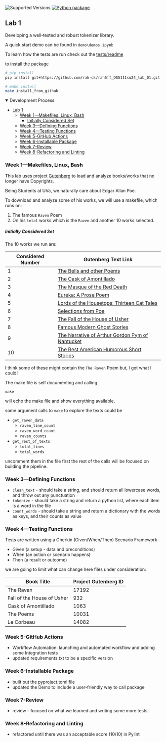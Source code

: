 
![Supported Versions](https://img.shields.io/badge/python_version-3.8%7C3.9%7C3.10%7C3.11%7C3.12-blue.svg)
[![Python package](https://github.com/rah-ds/rah5ff_DS5111su24_lab_01/actions/workflows/validations.yml/badge.svg)](https://github.com/rah-ds/rah5ff_DS5111su24_lab_01/actions/workflows/validations.yml)


## Lab 1 

Developing a well-tested and robust tokenizer library. 

A quick start demo can be found in `demo\demos.ipynb`

To learn how the tests are run check out the [tests/readme](tests/README.md)

to install the package

```bash
# pip install
pip install git+https://github.com/rah-ds/rah5ff_DS5111su24_lab_01.git

# make install
make install_from_github
```

<details open> 
<summary> Development Process </summary>

<!-- TOC -->
  * [Lab 1](#lab-1-)
    * [Week 1—Makefiles, Linux, Bash](#week-1makefiles-linux-bash)
        * [Initially Considered Set](#initially-considered-set)
    * [Week 3—Defining Functions](#week-3defining-functions)
    * [Week 4—Testing Functions](#week-4testing-functions)
    * [Week 5-GitHub Actions](#week-5-github-actions)
    * [Week 6-Installable Package](#week-6-installable-package)
    * [Week 7-Review](#week-7-review)
    * [Week 8-Refactoring and Linting](#week-8-refactoring-and-linting)
<!-- TOC -->


### Week 1—Makefiles, Linux, Bash

This lab uses project [Gutenberg](https://www.gutenberg.org/ebooks/1065)
to load and analyze books/works that no longer have Copyrights. 

Being Students at UVa, we naturally care about Edgar Allan Poe.

To download and analyze some of his works, we will use a makefile, which runs on:
1) The famous `Raven` Poem
2) On his `total` works which is the `Raven` and another 10 works selected.

##### Initially Considered Set

The 10 works we run are:

| Considered Number | Gutenberg Text Link                                                                                   |
|-------------------|-------------------------------------------------------------------------------------------------------|
| 1                 | [The Bells and other Poems](https://gutenberg.org/cache/epub/50852/pg50852.txt)                       |
| 2                 | [The Cask of Amontillado](https://gutenberg.org/cache/epub/1063/pg1063.txt)                           |
| 3                 | [The Masque of the Red Death](https://gutenberg.org/cache/epub/1064/pg1064.txt)                       |
| 4                 | [Eureka: A Prose Poem](https://gutenberg.org/cache/epub/32037/pg32037.txt)                            |
| 5                 | [Lords of the Housetops: Thirteen Cat Tales](https://gutenberg.org/cache/epub/30092/pg30092.txt)      |
| 6                 | [Selections from Poe](https://gutenberg.org/cache/epub/8893/pg8893.txt)                               |
| 7                 | [The Fall of the House of Usher](https://gutenberg.org/cache/epub/932/pg932.txt)                      |
| 8                 | [Famous Modern Ghost Stories](https://gutenberg.org/cache/epub/15143/pg15143.txt)                     |
| 9                 | [The Narrative of Arthur Gordon Pym of Nantucket](https://gutenberg.org/cache/epub/51060/pg51060.txt) |
| 10                | [The Best American Humorous Short Stories](https://gutenberg.org/cache/epub/10947/pg10947.txt)        |



I think some of these might contain the `The Raven` Poem but, I got what I could!

The make file is self documenting and calling
```shell
make 
```
will echo the make file and show everything available.

some argument calls to `make` to explore the texts could be
* `get_raven_data`
  * `raven_line_count`
  * `raven_word_count`
  * `raven_counts`
* `get_rest_of_texts`
  * `total_lines`
  * `total_words`

uncomment them in the file first the rest of the calls will be focused on building the pipeline.
 
   
### Week 3—Defining Functions

  * `clean_text` - should take a string, and should return all lowercase words, and throw out any punctuation
  * `tokenize` - should take a string and return a python list, where each item is a word in the file
  * `count_words` - should take a string and return a dictionary with the words as keys, and their counts as value

### Week 4—Testing Functions

Tests are written using a Gherkin (Given/When/Then) Scenario Framework

* Given (a setup - data and preconditions)
* When (an action or scenario happens)
* Then (a result or outcome)


we are going to limit what can change here
files under consideration:


| Book Title                 | Project Gutenberg ID |
|----------------------------|----------------------|
| The Raven                  | 17192                |
| Fall of the House of Usher | 932                  |
| Cask of Amontillado        | 1063                 |
| The Poems                  | 10031                |
| Le Corbeau                 | 14082                |

### Week 5-GitHub Actions
* Workflow Automation: launching and automated workflow and
adding some Integration tests
* updated requirements.txt to be a specific version

### Week 6-Installable Package
* built out the pyproject.toml file
* updated the Demo to include a user-friendly way to call package

### Week 7-Review
* review - focused on what we learned and writing some more tests

### Week 8-Refactoring and Linting
* refactored until there was an acceptable score (10/10) in Pylint
</details>
